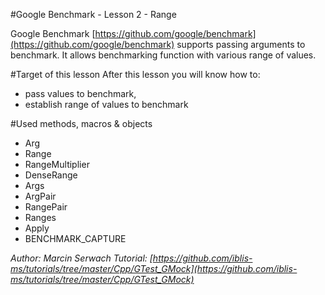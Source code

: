 #Google Benchmark - Lesson 2 - Range

Google Benchmark [https://github.com/google/benchmark](https://github.com/google/benchmark) supports passing arguments to benchmark. It allows benchmarking function with various range of values. 

#Target of this lesson
After this lesson you will know how to:
- pass values to benchmark,
- establish range of values to benchmark

#Used methods, macros & objects
- Arg
- Range
- RangeMultiplier
- DenseRange
- Args
- ArgPair
- RangePair
- Ranges
- Apply
- BENCHMARK_CAPTURE

*Author: Marcin Serwach*
*Tutorial: [https://github.com/iblis-ms/tutorials/tree/master/Cpp/GTest_GMock](https://github.com/iblis-ms/tutorials/tree/master/Cpp/GTest_GMock)*


